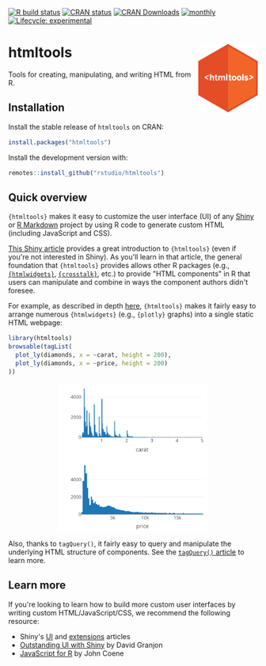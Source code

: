 <!-- badges: start -->
[![R build
status](https://github.com/rstudio/htmltools/workflows/R-CMD-check/badge.svg)](https://github.com/rstudio/htmltools)
[![CRAN
status](https://www.r-pkg.org/badges/version/htmltools)](https://CRAN.R-project.org/package=htmltools)
[![CRAN
Downloads](https://cranlogs.r-pkg.org/badges/grand-total/htmltools)](https://www.rpackages.io/package/htmltools)
[![monthly](https://cranlogs.r-pkg.org/badges/htmltools)](https://www.rpackages.io/package/htmltools)
[![Lifecycle:
experimental](https://img.shields.io/badge/lifecycle-stable-brightgreen.svg)](https://www.tidyverse.org/lifecycle/#stable)
<!-- badges: end -->

# htmltools <a href='https://rstudio.github.io/htmltools'><img src='man/figures/logo.png' align="right" height="138" /></a>

Tools for creating, manipulating, and writing HTML from R.

## Installation

Install the stable release of `htmltools` on CRAN:

```r
install.packages("htmltools")
```

Install the development version with:

```r
remotes::install_github("rstudio/htmltools")
```

## Quick overview

`{htmltools}` makes it easy to customize the user interface (UI) of any [Shiny](https://shiny.rstudio.com/) or [R Markdown](https://rmarkdown.rstudio.com/) project by using R code to generate custom HTML (including JavaScript and CSS).

[This Shiny article](https://shiny.rstudio.com/articles/html-tags.html) provides a great introduction to `{htmltools}` (even if you're not interested in Shiny). As you'll learn in that article, the general foundation that `{htmltools}` provides allows other R packages (e.g., [`{htmlwidgets}`](http://www.htmlwidgets.org/), [`{crosstalk}`](https://rstudio.github.io/crosstalk/), etc.) to provide "HTML components" in R that users can manipulate and combine in ways the component authors didn't foresee.

For example, as described in depth [here](https://plotly-r.com/arranging-views.html#arranging-htmlwidgets), `{htmltools}` makes it fairly easy to arrange numerous `{htmlwidgets}` (e.g., `{plotly}` graphs) into a single static HTML webpage:

```r
library(htmltools)
browsable(tagList(
  plot_ly(diamonds, x = ~carat, height = 200),
  plot_ly(diamonds, x = ~price, height = 200)
))
```

<div align="center">
  <img src="man/figures/plotly-taglist.png" width="60%" />
</div>

Also, thanks to `tagQuery()`, it fairly easy to query and manipulate the underlying HTML structure of components. See the [`tagQuery()` article](https://rstudio.github.io/htmltools/articles/tagQuery.html) to learn more.


## Learn more

If you're looking to learn how to build more custom user interfaces by  writing custom HTML/JavaScript/CSS, we recommend the following resource:

* Shiny's [UI](https://shiny.rstudio.com/articles/#user-interface) and [extensions](https://shiny.rstudio.com/articles/#extensions) articles
* [Outstanding UI with Shiny](https://unleash-shiny.rinterface.com/) by David Granjon
* [JavaScript for R](https://book.javascript-for-r.com/) by John Coene
